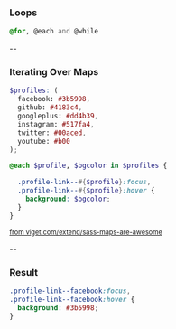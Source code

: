 ### Loops

```scss
@for, @each and @while
```

--

### Iterating Over Maps

```scss
$profiles: (
  facebook: #3b5998,
  github: #4183c4,
  googleplus: #dd4b39,
  instagram: #517fa4,
  twitter: #00aced,
  youtube: #b00
);

@each $profile, $bgcolor in $profiles {

  .profile-link--#{$profile}:focus,
  .profile-link--#{$profile}:hover {
    background: $bgcolor;
  }
}
```

<small>[from viget.com/extend/sass-maps-are-awesome](http://viget.com/extend/sass-maps-are-awesome)</small>

--

### Result

```css
.profile-link--facebook:focus,
.profile-link--facebook:hover {
  background: #3b5998;
}
```
